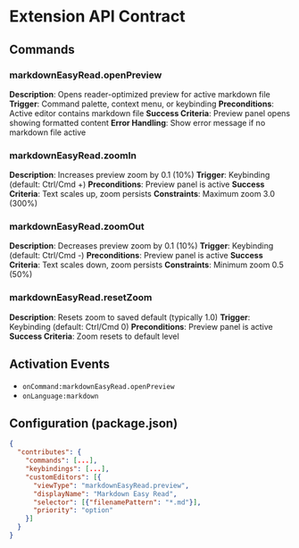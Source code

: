 # Extension API Contract

## Commands

### markdownEasyRead.openPreview
**Description**: Opens reader-optimized preview for active markdown file
**Trigger**: Command palette, context menu, or keybinding
**Preconditions**: Active editor contains markdown file
**Success Criteria**: Preview panel opens showing formatted content
**Error Handling**: Show error message if no markdown file active

### markdownEasyRead.zoomIn
**Description**: Increases preview zoom by 0.1 (10%)
**Trigger**: Keybinding (default: Ctrl/Cmd +)
**Preconditions**: Preview panel is active
**Success Criteria**: Text scales up, zoom persists
**Constraints**: Maximum zoom 3.0 (300%)

### markdownEasyRead.zoomOut
**Description**: Decreases preview zoom by 0.1 (10%)
**Trigger**: Keybinding (default: Ctrl/Cmd -)
**Preconditions**: Preview panel is active
**Success Criteria**: Text scales down, zoom persists
**Constraints**: Minimum zoom 0.5 (50%)

### markdownEasyRead.resetZoom
**Description**: Resets zoom to saved default (typically 1.0)
**Trigger**: Keybinding (default: Ctrl/Cmd 0)
**Preconditions**: Preview panel is active
**Success Criteria**: Zoom resets to default level

## Activation Events
- `onCommand:markdownEasyRead.openPreview`
- `onLanguage:markdown`

## Configuration (package.json)
```json
{
  "contributes": {
    "commands": [...],
    "keybindings": [...],
    "customEditors": [{
      "viewType": "markdownEasyRead.preview",
      "displayName": "Markdown Easy Read",
      "selector": [{"filenamePattern": "*.md"}],
      "priority": "option"
    }]
  }
}
```
